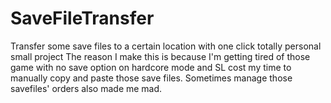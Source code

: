 # SaveFileTransfer
 Transfer some save files to a certain location with one click  totally personal small project  The reason I make this is because I'm getting tired of those game with no save option on hardcore mode and SL cost my time to manually copy and paste those save files. Sometimes manage those savefiles' orders also made me mad.
